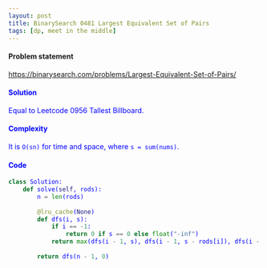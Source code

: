 ```yaml
---
layout: post
title: BinarySearch 0481 Largest Equivalent Set of Pairs
tags: [dp, meet in the middle]
---
```


#### Problem statement

<a href="https://binarysearch.com/problems/Largest-Equivalent-Set-of-Pairs/"> <font color = blue>https://binarysearch.com/problems/Largest-Equivalent-Set-of-Pairs/

#### Solution
Equal to Leetcode 0956 Tallest Billboard.

#### Complexity
It is `O(sn)` for time and space, where `s = sum(nums)`.

#### Code
```python
class Solution:
    def solve(self, rods):
        n = len(rods)
        
        @lru_cache(None)
        def dfs(i, s):
            if i == -1:
                return 0 if s == 0 else float("-inf")
            return max(dfs(i - 1, s), dfs(i - 1, s - rods[i]), dfs(i - 1, s + rods[i]) + rods[i])
        
        return dfs(n - 1, 0)
```
